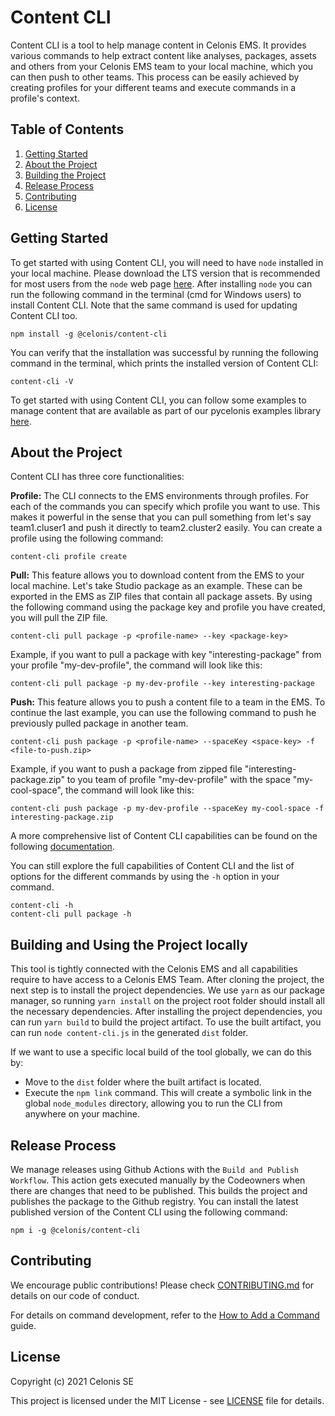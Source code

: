 # Content CLI

Content CLI is a tool to help manage content in Celonis EMS. It provides various commands to help extract 
content like analyses, packages, assets and others from your Celonis EMS team to your local machine, which 
you can then push to other teams. This process can be easily achieved by creating profiles for your different 
teams and execute commands in a profile's context.

## Table of Contents

1. [Getting Started](#getting-started)
2. [About the Project](#about-the-project)
3. [Building the Project](#building-the-project)
4. [Release Process](#release-process)
5. [Contributing](#contributing)
6. [License](#license)

## Getting Started

To get started with using Content CLI, you will need to have `node` installed in your local machine. Please download 
the LTS version that is recommended for most users from the `node` web page [here](https://nodejs.org/en/). After 
installing `node` you can run the following command in the terminal (cmd for Windows users) to install Content CLI. 
Note that the same command is used for updating Content CLI too.

```
npm install -g @celonis/content-cli
```

You can verify that the installation was successful by running the following command in the terminal, which prints 
the installed version of Content CLI:

```
content-cli -V
```

To get started with using Content CLI, you can follow some examples to manage content that are available
as part of our pycelonis examples library [here](https://github.com/celonis/pycelonis-examples/tree/main/00_manage_celonis/00_ibc_to_ibc_movers).

## About the Project

Content CLI has three core functionalities:

**Profile:** The CLI connects to the EMS environments through profiles. For each of the commands you can specify 
which profile you want to use. This makes it powerful in the sense that you can pull something from let's say 
team1.cluser1 and push it directly to team2.cluster2 easily. You can create a profile using the following command:

```
content-cli profile create
```

**Pull:** This feature allows you to download content from the EMS to your local machine. Let's take Studio package 
as an example. These can be exported in the EMS as ZIP files that contain all package assets. By using the following 
command using the package key and profile you have created, you will pull the ZIP file.

```
content-cli pull package -p <profile-name> --key <package-key>
```
Example, if you want to pull a package with key "interesting-package" from your profile "my-dev-profile", the command will look like this:
```
content-cli pull package -p my-dev-profile --key interesting-package
```

**Push:** This feature allows you to push a content file to a team in the EMS. To continue the last example, 
you can use the following command to push he previously pulled package in another team.

```
content-cli push package -p <profile-name> --spaceKey <space-key> -f <file-to-push.zip>

```
Example, if you want to push a package from zipped file "interesting-package.zip" to you team of profile "my-dev-profile" with the space "my-cool-space", the command will look like this:
```
content-cli push package -p my-dev-profile --spaceKey my-cool-space -f interesting-package.zip
```

A more comprehensive list of Content CLI capabilities can be found on the following 
[documentation](https://github.com/celonis/content-cli/blob/master/DOCUMENTATION.md). 

You can still explore the full capabilities of Content CLI and the list of options for the different commands 
by using the `-h` option in your command.

```
content-cli -h
content-cli pull package -h
```

## Building and Using the Project locally 

This tool is tightly connected with the Celonis EMS and all capabilities require to have access to a Celonis EMS Team. 
After cloning the project, the next step is to install the project dependencies. We use `yarn` as our package manager, 
so running `yarn install` on the project root folder should install all the necessary dependencies. After installing 
the project dependencies, you can run `yarn build` to build the project artifact. To use the built artifact, you can 
run `node content-cli.js` in the generated `dist` folder.

If we want to use a specific local build of the tool globally, we can do this by:
- Move to the `dist` folder where the built artifact is located.
- Execute the `npm link` command. 
This will create a symbolic link in the global `node_modules` directory, allowing you to run the CLI from anywhere on your machine.

## Release Process

We manage releases using Github Actions with the `Build and Publish Workflow`. This action gets executed manually by the Codeowners when there are changes that need to be published.
This builds the project and publishes the package to the Github registry. You can install 
the latest published version of the Content CLI using the following command:

```
npm i -g @celonis/content-cli
```

## Contributing

We encourage public contributions! Please check 
[CONTRIBUTING.md](https://github.com/celonis/content-cli/blob/master/CONTRIBUTING.md) for details on our 
code of conduct.

For details on command development, refer to the [How to Add a Command](https://github.com/celonis/content-cli/blob/master/docs/how-to-add-command.md) guide.

## License

Copyright (c) 2021 Celonis SE

This project is licensed under the MIT License - 
see [LICENSE](https://github.com/celonis/content-cli/blob/master/LICENSE) file for details.
